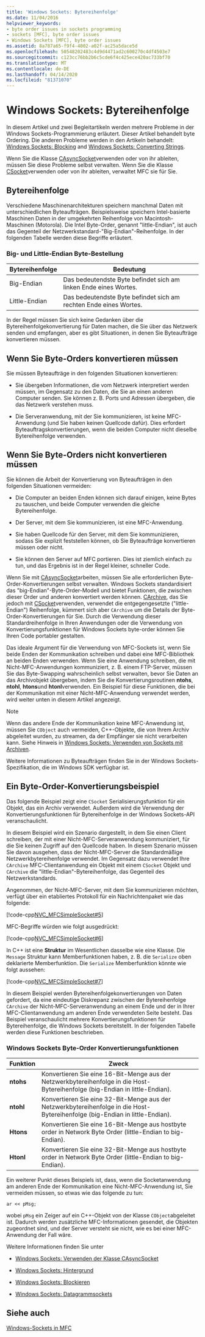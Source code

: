```yaml
---
title: 'Windows Sockets: Bytereihenfolge'
ms.date: 11/04/2016
helpviewer_keywords:
- byte order issues in sockets programming
- sockets [MFC], byte order issues
- Windows Sockets [MFC], byte order issues
ms.assetid: 8a787a65-f9f4-4002-a02f-ac25a5dace5d
ms.openlocfilehash: 50548202483c4d9d4471ad2c600270c4df4503e7
ms.sourcegitcommit: c123cc76bb2b6c5cde6f4c425ece420ac733bf70
ms.translationtype: MT
ms.contentlocale: de-DE
ms.lasthandoff: 04/14/2020
ms.locfileid: "81371070"
---
```

# <a name="windows-sockets-byte-ordering"></a>Windows Sockets: Bytereihenfolge

In diesem Artikel und zwei Begleitartikeln werden mehrere Probleme in der Windows Sockets-Programmierung erläutert. Dieser Artikel behandelt byte Ordering. Die anderen Probleme werden in den Artikeln behandelt: [Windows Sockets: Blocking](../mfc/windows-sockets-blocking.md) and [Windows Sockets: Converting Strings](../mfc/windows-sockets-converting-strings.md).

Wenn Sie die Klasse [CAsyncSocket](../mfc/reference/casyncsocket-class.md)verwenden oder von ihr ableiten, müssen Sie diese Probleme selbst verwalten. Wenn Sie die Klasse [CSocket](../mfc/reference/csocket-class.md)verwenden oder von ihr ableiten, verwaltet MFC sie für Sie.

## <a name="byte-ordering"></a>Bytereihenfolge

Verschiedene Maschinenarchitekturen speichern manchmal Daten mit unterschiedlichen Byteaufträgen. Beispielsweise speichern Intel-basierte Maschinen Daten in der umgekehrten Reihenfolge von Macintosh-Maschinen (Motorola). Die Intel Byte-Order, genannt "little-Endian", ist auch das Gegenteil der Netzwerkstandard-"Big-Endian"-Reihenfolge. In der folgenden Tabelle werden diese Begriffe erläutert.

### <a name="big--and-little-endian-byte-ordering"></a>Big- und Little-Endian Byte-Bestellung

|Bytereihenfolge|Bedeutung|
|-------------------|-------------|
|Big-Endian|Das bedeutendste Byte befindet sich am linken Ende eines Wortes.|
|Little-Endian|Das bedeutendste Byte befindet sich am rechten Ende eines Wortes.|

In der Regel müssen Sie sich keine Gedanken über die Bytereihenfolgekonvertierung für Daten machen, die Sie über das Netzwerk senden und empfangen, aber es gibt Situationen, in denen Sie Byteaufträge konvertieren müssen.

## <a name="when-you-must-convert-byte-orders"></a>Wenn Sie Byte-Orders konvertieren müssen

Sie müssen Byteaufträge in den folgenden Situationen konvertieren:

- Sie übergeben Informationen, die vom Netzwerk interpretiert werden müssen, im Gegensatz zu den Daten, die Sie an einen anderen Computer senden. Sie können z. B. Ports und Adressen übergeben, die das Netzwerk verstehen muss.

- Die Serveranwendung, mit der Sie kommunizieren, ist keine MFC-Anwendung (und Sie haben keinen Quellcode dafür). Dies erfordert Byteauftragskonvertierungen, wenn die beiden Computer nicht dieselbe Bytereihenfolge verwenden.

## <a name="when-you-do-not-have-to-convert-byte-orders"></a>Wenn Sie Byte-Orders nicht konvertieren müssen

Sie können die Arbeit der Konvertierung von Byteaufträgen in den folgenden Situationen vermeiden:

- Die Computer an beiden Enden können sich darauf einigen, keine Bytes zu tauschen, und beide Computer verwenden die gleiche Bytereihenfolge.

- Der Server, mit dem Sie kommunizieren, ist eine MFC-Anwendung.

- Sie haben Quellcode für den Server, mit dem Sie kommunizieren, sodass Sie explizit feststellen können, ob Sie Byteaufträge konvertieren müssen oder nicht.

- Sie können den Server auf MFC portieren. Dies ist ziemlich einfach zu tun, und das Ergebnis ist in der Regel kleiner, schneller Code.

Wenn Sie mit [CAsyncSocket](../mfc/reference/casyncsocket-class.md)arbeiten, müssen Sie alle erforderlichen Byte-Order-Konvertierungen selbst verwalten. Windows Sockets standardisiert das "big-Endian"-Byte-Order-Modell und bietet Funktionen, die zwischen dieser Order und anderen konvertiert werden können. [CArchive](../mfc/reference/carchive-class.md), das Sie jedoch mit [CSocket](../mfc/reference/csocket-class.md)verwenden, verwendet die entgegengesetzte ("little-Endian") Reihenfolge, kümmert sich aber `CArchive` um die Details der Byte-Order-Konvertierungen für Sie. Durch die Verwendung dieser Standardreihenfolge in Ihren Anwendungen oder die Verwendung von Konvertierungsfunktionen für Windows Sockets byte-order können Sie Ihren Code portabler gestalten.

Das ideale Argument für die Verwendung von MFC-Sockets ist, wenn Sie beide Enden der Kommunikation schreiben und dabei eine MFC-Bibliothek an beiden Enden verwenden. Wenn Sie eine Anwendung schreiben, die mit Nicht-MFC-Anwendungen kommuniziert, z. B. einem FTP-Server, müssen Sie das Byte-Swapping wahrscheinlich selbst verwalten, bevor Sie Daten an das Archivobjekt übergeben, indem Sie die Konvertierungsroutinen **ntohs**, **ntohl**, **htons**und **htonl**verwenden. Ein Beispiel für diese Funktionen, die bei der Kommunikation mit einer Nicht-MFC-Anwendung verwendet werden, wird weiter unten in diesem Artikel angezeigt.

> [!NOTE]
> Wenn das andere Ende der Kommunikation keine MFC-Anwendung ist, müssen Sie `CObject` auch vermeiden, C++-Objekte, die von Ihrem Archiv abgeleitet wurden, zu streamen, da der Empfänger sie nicht verarbeiten kann. Siehe Hinweis in [Windows Sockets: Verwenden von Sockets mit Archiven](../mfc/windows-sockets-using-sockets-with-archives.md).

Weitere Informationen zu Byteaufträgen finden Sie in der Windows Sockets-Spezifikation, die im Windows SDK verfügbar ist.

## <a name="a-byte-order-conversion-example"></a>Ein Byte-Order-Konvertierungsbeispiel

Das folgende Beispiel zeigt eine `CSocket` Serialisierungsfunktion für ein Objekt, das ein Archiv verwendet. Außerdem wird die Verwendung der Konvertierungsfunktionen für Bytereihenfolge in der Windows Sockets-API veranschaulicht.

In diesem Beispiel wird ein Szenario dargestellt, in dem Sie einen Client schreiben, der mit einer Nicht-MFC-Serveranwendung kommuniziert, für die Sie keinen Zugriff auf den Quellcode haben. In diesem Szenario müssen Sie davon ausgehen, dass der Nicht-MFC-Server die Standardmäßige Netzwerkbytereihenfolge verwendet. Im Gegensatz dazu verwendet Ihre `CArchive` MFC-Clientanwendung ein Objekt mit einem `CSocket` Objekt und `CArchive` die "little-Endian"-Bytereihenfolge, das Gegenteil des Netzwerkstandards.

Angenommen, der Nicht-MFC-Server, mit dem Sie kommunizieren möchten, verfügt über ein etabliertes Protokoll für ein Nachrichtenpaket wie das folgende:

[!code-cpp[NVC_MFCSimpleSocket#5](../mfc/codesnippet/cpp/windows-sockets-byte-ordering_1.cpp)]

MFC-Begriffe würden wie folgt ausgedrückt:

[!code-cpp[NVC_MFCSimpleSocket#6](../mfc/codesnippet/cpp/windows-sockets-byte-ordering_2.cpp)]

In C++ ist eine **Struktur** im Wesentlichen dasselbe wie eine Klasse. Die `Message` Struktur kann Memberfunktionen haben, z. B. die `Serialize` oben deklarierte Memberfunktion. Die `Serialize` Memberfunktion könnte wie folgt aussehen:

[!code-cpp[NVC_MFCSimpleSocket#7](../mfc/codesnippet/cpp/windows-sockets-byte-ordering_3.cpp)]

In diesem Beispiel werden Bytereihenfolgekonvertierungen von Daten gefordert, da eine eindeutige Diskrepanz zwischen der Bytereihenfolge `CArchive` der Nicht-MFC-Serveranwendung an einem Ende und der in Ihrer MFC-Clientanwendung am anderen Ende verwendeten Seite besteht. Das Beispiel veranschaulicht mehrere Konvertierungsfunktionen für Bytereihenfolge, die Windows Sockets bereitstellt. In der folgenden Tabelle werden diese Funktionen beschrieben.

### <a name="windows-sockets-byte-order-conversion-functions"></a>Windows Sockets Byte-Order Konvertierungsfunktionen

|Funktion|Zweck|
|--------------|-------------|
|**ntohs**|Konvertieren Sie eine 16-Bit-Menge aus der Netzwerkbytereihenfolge in die Host-Bytereihenfolge (big-Endian in little-Endian).|
|**ntohl**|Konvertieren Sie eine 32-Bit-Menge aus der Netzwerkbytereihenfolge in die Host-Bytereihenfolge (big-Endian in little-Endian).|
|**Htons**|Konvertieren Sie eine 16-Bit-Menge aus hostbyte order in Network Byte Order (little-Endian to big-Endian).|
|**Htonl**|Konvertieren Sie eine 32-Bit-Menge aus hostbyte order in Network Byte Order (little-Endian to big-Endian).|

Ein weiterer Punkt dieses Beispiels ist, dass, wenn die Socketanwendung am anderen Ende der Kommunikation eine Nicht-MFC-Anwendung ist, Sie vermeiden müssen, so etwas wie das folgende zu tun:

`ar << pMsg;`

wobei `pMsg` ein Zeiger auf ein C++-Objekt von der Klasse `CObject`abgeleitet ist. Dadurch werden zusätzliche MFC-Informationen gesendet, die Objekten zugeordnet sind, und der Server versteht sie nicht, wie es bei einer MFC-Anwendung der Fall wäre.

Weitere Informationen finden Sie unter

- [Windows Sockets: Verwenden der Klasse CAsyncSocket](../mfc/windows-sockets-using-class-casyncsocket.md)

- [Windows Sockets: Hintergrund](../mfc/windows-sockets-background.md)

- [Windows Sockets: Blockieren](../mfc/windows-sockets-stream-sockets.md)

- [Windows Sockets: Datagrammsockets](../mfc/windows-sockets-datagram-sockets.md)

## <a name="see-also"></a>Siehe auch

[Windows-Sockets in MFC](../mfc/windows-sockets-in-mfc.md)
